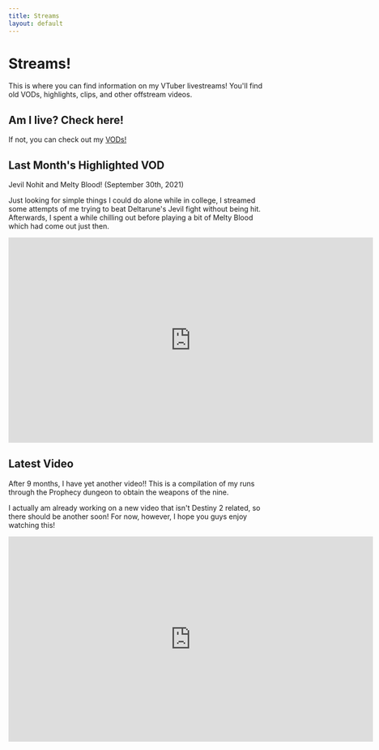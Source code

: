 ```yaml
---
title: Streams
layout: default
---
```

# Streams! #

This is where you can find information on my VTuber livestreams! You'll find old VODs, highlights, clips, and other offstream videos.

## Am I live? Check here! ##

<!-- Add a placeholder for the Twitch embed -->
 <div id="twitch-embed"></div>

<!-- Load the Twitch embed script -->
<script src="https://embed.twitch.tv/embed/v1.js"></script>

<!-- Create a Twitch.Embed object that will render within the "twitch-embed" root element. -->
  <script type="text/javascript">
      new Twitch.Embed("twitch-embed", {
        width: 720,
        height: 405,
        channel: "celestestarlite",
      });</script>

If not, you can check out my [VODs!](https://www.youtube.com/channel/UCoRECiPve1lMf-CPBCHYLAg)

## Last Month's Highlighted VOD ##

Jevil Nohit and Melty Blood! (September 30th, 2021)

Just looking for simple things I could do alone while in college, I streamed some attempts of me trying to beat Deltarune's Jevil fight without being hit. Afterwards, I spent a while chilling out before playing a bit of Melty Blood which had come out just then.

<iframe width="720" height="405" src="https://youtu.be/bM15DTGmqGM" title="YouTube video player" frameborder="0" allow="accelerometer; autoplay; clipboard-write; encrypted-media; gyroscope; picture-in-picture" allowfullscreen></iframe>

## Latest Video ##

After 9 months, I have yet another video!! This is a compilation of my runs through the Prophecy dungeon to obtain the weapons of the nine.

I actually am already working on a new video that isn't Destiny 2 related, so there should be another soon! For now, however, I hope you guys enjoy watching this!

<iframe width="720" height="405" src="https://www.youtube.com/watch?v=bBGVczJYcQ0" frameborder="0" allow="accelerometer; autoplay; clipboard-write; encrypted-media; gyroscope; picture-in-picture" allowfullscreen></iframe>